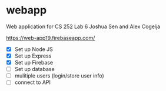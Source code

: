 # webapp
Web application for CS 252 Lab 6
Joshua Sen and Alex Cogelja

https://web-app19.firebaseapp.com/

- [X] Set up Node JS
- [X] Set up Express
- [X] Set up Firebase
- [ ] Set up database
- [ ] mulitiple users (login/store user info)
- [ ] connect to API
